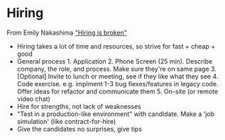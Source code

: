 # Hiring

From Emily Nakashima ["Hiring is broken"](https://www.youtube.com/watch?v=HaMPnpikCfk)

* Hiring takes a lot of time and resources, so strive for fast + cheap + good
* General process 1. Application 2. Phone Screen \(25 min\). Describe company, the role, and process. Make sure they're on same page 3. \[Optional\] Invite to lunch or meeting, see if they like what they see 4. Code exercise. e.g. implment 1-3 bug fiexes/features in legacy code. Offer ideas for refactor and communicate them 5. On-site \(or remote video chat\)
* Hire for strengths, not lack of weaknesses
* "Test in a production-like environment" with candidate. Make a 'job simulation' \(like contract-for-hire\)
* Give the candidates no surprises, give tips

